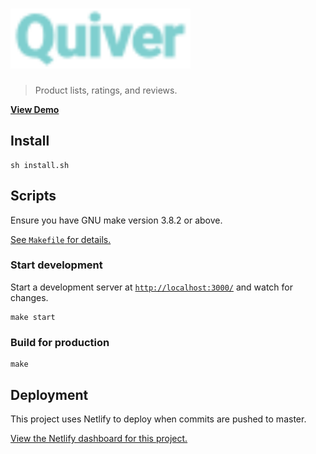 
# <img src=src/assets/quiver.svg height=96>

> Product lists, ratings, and reviews.

[**View Demo**](https://quiver.netlify.com/)

## Install

```
sh install.sh
```

## Scripts

Ensure you have GNU make version 3.8.2 or above.

[See `Makefile` for details.](Makefile)

### Start development

Start a development server at [`http://localhost:3000/`](http://localhost:3000/) and watch for changes.

```
make start
```

### Build for production

```
make
```

## Deployment

This project uses Netlify to deploy when commits are pushed to master.

[View the Netlify dashboard for this project.](https://app.netlify.com/sites/quiver)

